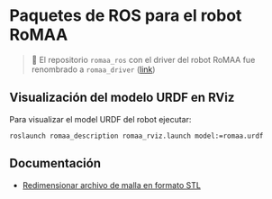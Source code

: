# Paquetes de ROS para el robot RoMAA

> :memo: El repositorio `romaa_ros` con el driver del robot RoMAA fue renombrado a `romaa_driver` ([link](https://github.com/ciiiutnfrc/romaa_driver))


## Visualización del modelo URDF en RViz

Para visualizar el model URDF del robot ejecutar:
```
roslaunch romaa_description romaa_rviz.launch model:=romaa.urdf
```

## Documentación

  * [Redimensionar archivo de malla en formato STL](doc/ResizeSTL.md)

